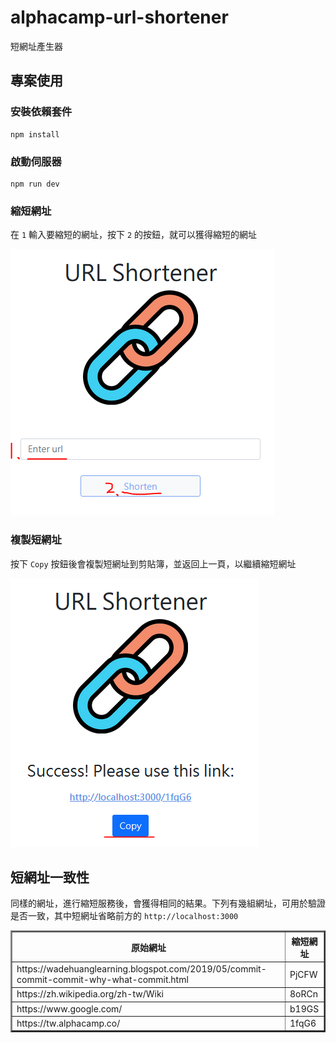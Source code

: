 # alphacamp-url-shortener
短網址產生器

## 專案使用

### 安裝依賴套件

```
npm install
```

### 啟動伺服器

```
npm run dev
```

### 縮短網址

在 `1` 輸入要縮短的網址，按下 `2` 的按鈕，就可以獲得縮短的網址

![縮短網址頁面](./repo/images/shorten.png)

### 複製短網址

按下 `Copy` 按鈕後會複製短網址到剪貼簿，並返回上一頁，以繼續縮短網址

![複製短網址頁面](./repo/images/become_shorted.png)

## 短網址一致性

同樣的網址，進行縮短服務後，會獲得相同的結果。下列有幾組網址，可用於驗證是否一致，其中短網址省略前方的 `http://localhost:3000`

<table width="100%" border="2">
    <thead>
        <tr>
            <th>原始網址</th>
            <th>縮短網址</th>
        </tr>
    </thead>
    <tbody>
        <tr>
            <td>https://wadehuanglearning.blogspot.com/2019/05/commit-commit-commit-why-what-commit.html</td>
            <td>PjCFW</td>
        </tr>
        <tr>
            <td>https://zh.wikipedia.org/zh-tw/Wiki</td>
            <td>8oRCn</td>
        </tr>
        <tr>
            <td>https://www.google.com/</td>
            <td>b19GS</td>
        </tr>
        <tr>
            <td>https://tw.alphacamp.co/</td>
            <td>1fqG6</td>
        </tr>
    </tbody>
</table>